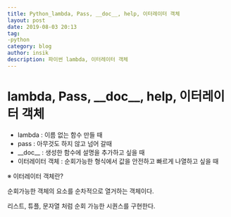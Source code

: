 ```yaml
---
title: Python_lambda, Pass, __doc__, help, 이터레이터 객체
layout: post
date: 2019-08-03 20:13
tag:
-python
category: blog
author: insik
description: 파이썬 lambda, 이터레이터 객체
---
```


# lambda, Pass, \_\_doc\_\_, help, 이터레이터 객체

- lambda  : 이름 없는 함수 만들 때
- pass : 아무것도 하지 않고 넘어 갈때
- \_\_doc\_\_ : 생성한 함수에 설명을 추가하고 싶을 때
- 이터레이터 객체 : 순회가능한 형식에서 값을 안전하고 빠르게 나열하고 싶을 때

※ 이터레이터 객체란?

 순회가능한 객체의 요소를 순차적으로 열거하는 객체이다.

리스트, 튜플, 문자열 처럼 순회 가능한 시퀀스를 구현한다.


